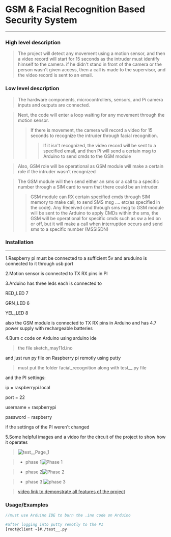 
# GSM & Facial Recognition Based Security System
---
### High level description
>The project will detect any movement using a motion sensor, and then a video record will start for 15 seconds as the intruder must identify himself to the camera. if he didn't stand in front of the camera or the person wasn't given access, then a call is made to the supervisor, and the video record is sent to an email.


### Low level description
>The hardware components, microcontrollers, sensors, and Pi camera inputs and outputs are connected.

>Next, the code will enter a loop waiting for any movement through the motion sensor.
>> If there is movement, the camera will record a video for 15 seconds to recognize the intruder through facial recognition.
>>> If it isn't recognized, the video record will be sent to a specified email, and then Pi will send a certain msg to Arduino to send cmds to the GSM module


>Also, GSM role will be operational as GSM module will make a certain role if the intruder wasn't recognized

>The GSM module will then send either an sms or a call to a specific number through a SIM card to warn that there could be an intruder.
>>GSM module can RX certain specified cmds through SIM memory to make call, to send SMS msg .... etc(as specified in the code). Any Received cmd through sms msg to GSM module will be sent to the Arduino to apply CMDs within the sms, the GSM will be operational for specific cmds such as sw a led on or off, but it will make a call when interruption occurs and send sms to a specific number (MSSISDN)


### Installation
---
1.Raspberry pi must be connected to a sufficient 5v and aruduino is connected to it through usb port

2.Motion sensor is connected to TX RX pins in PI

3.Arduino has three leds each is connected to 

RED_LED   7   

GRN_LED   6

YEL_LED   8

also the GSM module is connected to TX RX pins in Arduino and has 4.7 power supply with rechargeable batteries

4.Burn c code on Arduino using arduino ide 
>the file sketch_may11d.ino

and just run py file on Raspberry pi remotly using putty 
>must put the folder facial_recognition along with test__.py file

and the PI settings:

ip = raspberrypi.local 

port = 22

username = raspberrypi

password = raspberry 

if the settings of the PI weren't changed


5.Some helpful images and a video for the circuit of the project to show how it operates
>  ![test__Page_1](https://github.com/MahmoodS79/GSM-Facial-Recognition-Based-Security-System/assets/87457802/b72a089a-a5c6-41a8-939f-de78c38c4a85)

>* phase 1![Phase 1](https://github.com/MahmoodS79/GSM-Facial-Recognition-Based-Security-System/assets/87457802/ce2e36a7-0130-48b0-a0d3-8749532c4f44)

>* phase 2![Phase 2](https://github.com/MahmoodS79/GSM-Facial-Recognition-Based-Security-System/assets/87457802/6879cc01-ba7f-47af-9fcf-d9b89bbdd829)

>* phase 3 ![phase 3 ](https://github.com/MahmoodS79/GSM-Facial-Recognition-Based-Security-System/assets/87457802/ea00a683-9eb3-4454-aed1-7be8335d6ded)

>[video link to demonstrate all features of the project](https://drive.google.com/file/d/1PINNDb63azDn3BRE3WM8Oy7ZxqFsNACw/view?usp=sharing)


### Usage/Examples


```c
//must use Arduino IDE to burn the .ino code on Arduino
```


```bash
#after logging into putty remotly to the PI
[root@client ~]#./test__.py
```
 
